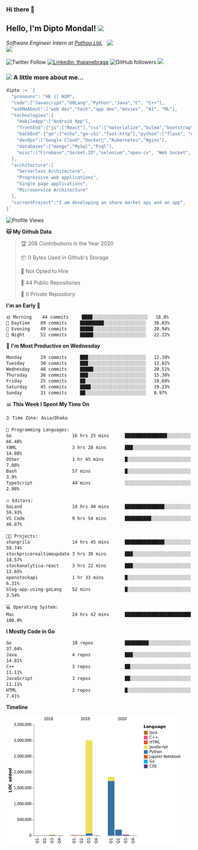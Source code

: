 ### Hi there 👋

<!--
**diptomondal007/diptomondal007** is a ✨ _special_ ✨ repository because its `README.md` (this file) appears on your GitHub profile.

Here are some ideas to get you started:

- 🔭 I’m currently working on ...
- 🌱 I’m currently learning ...
- 👯 I’m looking to collaborate on ...
- 🤔 I’m looking for help with ...
- 💬 Ask me about ...
- 📫 How to reach me: ...
- 😄 Pronouns: ...
- ⚡ Fun fact: ...
-->

<h2>Hello, I'm Dipto Mondal! <img src="https://media.giphy.com/media/12oufCB0MyZ1Go/giphy.gif" width="50"></h2>
<img align='right' src="https://media.giphy.com/media/M9gbBd9nbDrOTu1Mqx/giphy.gif" width="230">
<p><em>Software Engineer Intern at <a href="https://pathao.com/?lang=en">Pathao Ltd.</a><img src="https://media.giphy.com/media/WUlplcMpOCEmTGBtBW/giphy.gif" width="30"> 
</em></p>

![Twitter Follow](https://img.shields.io/twitter/follow/Dipto_Mondal007?label=Follow)
[![Linkedin: thaianebraga](https://img.shields.io/badge/-dipto-blue?style=flat-square&logo=Linkedin&logoColor=white&link=https://www.linkedin.com/in/dipto-mondal-807003181/)](https://www.linkedin.com/in/dipto-mondal-807003181/)
![GitHub followers](https://img.shields.io/github/followers/diptomondal007?label=Follow&style=social)
![](https://visitor-badge.glitch.me/badge?page_id=https://github.com/diptomondal007)

### <img src="https://media.giphy.com/media/VgCDAzcKvsR6OM0uWg/giphy.gif" width="50"> A little more about me...  

```go
dipto := `{
  "pronouns": "HE || HIM",
  "code":["Javascript","GOLang","Python","Java","C", "C++"],
  "askMeAbout":["web dev","tech","app dev","movies", "AI", "ML"],
  "technologies":{
    "mobileApp":["Android App"],
    "frontEnd":{"js":["React"],"css":["materialize","bulma","bootstrap"]},
    "backEnd":{"go":["echo","go-chi","fast-http"],"python":["flask", "django"]},
    "devOps":["Google Cloud","Docker🐳","Kubernetes","Nginx"],
    "databases":["mongo","MySql","Psql"],
    "misc":["Firebase","Socket.IO","selenium","open-cv", "Web Socket", "WebRtc]
  },
  "architecture":[
    "Serverless Architecture",
    "Progressive web applications",
    "Single page applications",
    "Microservice Architecture"
  ],
  "currentProject":"I am developing an share market api and an app",
}`
```

<!--START_SECTION:waka-->
![Profile Views](http://img.shields.io/badge/Profile%20Views-0-blue)

**🐱 My Github Data** 

> 🏆 208 Contributions in the Year 2020
 > 
> 📦 0 Bytes Used in Github's Storage 
 > 
> 🚫 Not Opted to Hire
 > 
> 📜 44 Public Repositories
 > 
> 🔑 0 Private Repository 
 > 
**I'm an Early 🐤** 

```text
🌞 Morning    44 commits     ████░░░░░░░░░░░░░░░░░░░░░   18.8% 
🌆 Daytime    89 commits     █████████░░░░░░░░░░░░░░░░   38.03% 
🌃 Evening    49 commits     █████░░░░░░░░░░░░░░░░░░░░   20.94% 
🌙 Night      52 commits     █████░░░░░░░░░░░░░░░░░░░░   22.22%

```
📅 **I'm Most Productive on Wednesday** 

```text
Monday       29 commits     ███░░░░░░░░░░░░░░░░░░░░░░   12.39% 
Tuesday      30 commits     ███░░░░░░░░░░░░░░░░░░░░░░   12.82% 
Wednesday    48 commits     █████░░░░░░░░░░░░░░░░░░░░   20.51% 
Thursday     36 commits     ███░░░░░░░░░░░░░░░░░░░░░░   15.38% 
Friday       25 commits     ██░░░░░░░░░░░░░░░░░░░░░░░   10.68% 
Saturday     45 commits     ████░░░░░░░░░░░░░░░░░░░░░   19.23% 
Sunday       21 commits     ██░░░░░░░░░░░░░░░░░░░░░░░   8.97%

```


📊 **This Week I Spent My Time On** 

```text
⌚︎ Time Zone: Asia/Dhaka

💬 Programming Languages: 
Go                       16 hrs 25 mins      ████████████████░░░░░░░░░   66.48% 
YAML                     3 hrs 28 mins       ███░░░░░░░░░░░░░░░░░░░░░░   14.08% 
Other                    1 hr 45 mins        █░░░░░░░░░░░░░░░░░░░░░░░░   7.08% 
Bash                     57 mins             █░░░░░░░░░░░░░░░░░░░░░░░░   3.9% 
TypeScript               44 mins             ░░░░░░░░░░░░░░░░░░░░░░░░░   2.98%

🔥 Editors: 
GoLand                   14 hrs 48 mins      ███████████████░░░░░░░░░░   59.93% 
VS Code                  9 hrs 54 mins       ██████████░░░░░░░░░░░░░░░   40.07%

🐱‍💻 Projects: 
shangrila                14 hrs 45 mins      ███████████████░░░░░░░░░░   59.74% 
stockpricerealtimeupdate 3 hrs 36 mins       ███░░░░░░░░░░░░░░░░░░░░░░   14.57% 
stockanalytica-react     3 hrs 22 mins       ███░░░░░░░░░░░░░░░░░░░░░░   13.65% 
openstockapi             1 hr 33 mins        █░░░░░░░░░░░░░░░░░░░░░░░░   6.31% 
blog-app-using-goLang    52 mins             █░░░░░░░░░░░░░░░░░░░░░░░░   3.54%

💻 Operating System: 
Mac                      24 hrs 42 mins      █████████████████████████   100.0%

```

**I Mostly Code in Go** 

```text
Go                       10 repos            █████████░░░░░░░░░░░░░░░░   37.04% 
Java                     4 repos             ███░░░░░░░░░░░░░░░░░░░░░░   14.81% 
C++                      3 repos             ██░░░░░░░░░░░░░░░░░░░░░░░   11.11% 
JavaScript               3 repos             ██░░░░░░░░░░░░░░░░░░░░░░░   11.11% 
HTML                     2 repos             █░░░░░░░░░░░░░░░░░░░░░░░░   7.41%

```


**Timeline**

![Chart not found](https://github.com/diptomondal007/diptomondal007/blob/master/charts/bar_graph.png) 


<!--END_SECTION:waka-->
